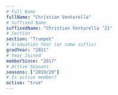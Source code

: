 ```yaml
---
# Full Name
fullName: "Christian Venturella"
# Suffixed Name
suffixedName: "Christian Venturella ’21"
# Section
section: "Trumpet"
# Graduation Year (or name suffix)
gradYear: "2021"
# Year Joined
memberSince: "2017"
# Active Seasons
seasons: ["2019/20"]
# Is active member?
active: "true"
---
```


